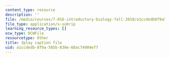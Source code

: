 ```yaml
---
content_type: resource
description: ''
file: /media/courses/7-016-introductory-biology-fall-2018/a1ccdedb8f9a585b830e68ac74904ef7_JuwErrBz3b4.vtt
file_type: application/x-subrip
learning_resource_types: []
ocw_type: OCWFile
resourcetype: Other
title: 3play caption file
uid: a1ccdedb-8f9a-585b-830e-68ac74904ef7
---
```

